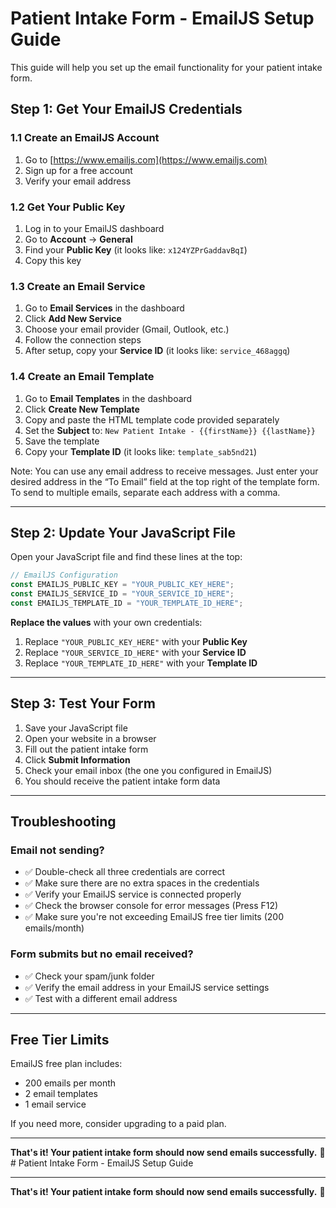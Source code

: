 # Patient Intake Form - EmailJS Setup Guide

This guide will help you set up the email functionality for your patient intake form.

## Step 1: Get Your EmailJS Credentials

### 1.1 Create an EmailJS Account

1. Go to [https://www.emailjs.com](https://www.emailjs.com)
2. Sign up for a free account
3. Verify your email address

### 1.2 Get Your Public Key

1. Log in to your EmailJS dashboard
2. Go to **Account** → **General**
3. Find your **Public Key** (it looks like: `x124YZPrGaddavBqI`)
4. Copy this key

### 1.3 Create an Email Service

1. Go to **Email Services** in the dashboard
2. Click **Add New Service**
3. Choose your email provider (Gmail, Outlook, etc.)
4. Follow the connection steps
5. After setup, copy your **Service ID** (it looks like: `service_468aggq`)

### 1.4 Create an Email Template

1. Go to **Email Templates** in the dashboard
2. Click **Create New Template**
3. Copy and paste the HTML template code provided separately
4. Set the **Subject** to: `New Patient Intake - {{firstName}} {{lastName}}`
5. Save the template
6. Copy your **Template ID** (it looks like: `template_sab5nd21`)

Note: You can use any email address to receive messages. Just enter your desired address in the “To Email” field at the top right of the template form. To send to multiple emails, separate each address with a comma.

---

## Step 2: Update Your JavaScript File

Open your JavaScript file and find these lines at the top:

```javascript
// EmailJS Configuration
const EMAILJS_PUBLIC_KEY = "YOUR_PUBLIC_KEY_HERE";
const EMAILJS_SERVICE_ID = "YOUR_SERVICE_ID_HERE";
const EMAILJS_TEMPLATE_ID = "YOUR_TEMPLATE_ID_HERE";
```

**Replace the values** with your own credentials:

1. Replace `"YOUR_PUBLIC_KEY_HERE"` with your **Public Key**
2. Replace `"YOUR_SERVICE_ID_HERE"` with your **Service ID**
3. Replace `"YOUR_TEMPLATE_ID_HERE"` with your **Template ID**

---

## Step 3: Test Your Form

1. Save your JavaScript file
2. Open your website in a browser
3. Fill out the patient intake form
4. Click **Submit Information**
5. Check your email inbox (the one you configured in EmailJS)
6. You should receive the patient intake form data

---

## Troubleshooting

### Email not sending?

- ✅ Double-check all three credentials are correct
- ✅ Make sure there are no extra spaces in the credentials
- ✅ Verify your EmailJS service is connected properly
- ✅ Check the browser console for error messages (Press F12)
- ✅ Make sure you're not exceeding EmailJS free tier limits (200 emails/month)

### Form submits but no email received?

- ✅ Check your spam/junk folder
- ✅ Verify the email address in your EmailJS service settings
- ✅ Test with a different email address
  
---

## Free Tier Limits

EmailJS free plan includes:

- 200 emails per month
- 2 email templates
- 1 email service

If you need more, consider upgrading to a paid plan.

---

**That's it! Your patient intake form should now send emails successfully.** 🎉# Patient Intake Form - EmailJS Setup Guide

---

**That's it! Your patient intake form should now send emails successfully.** 🎉
